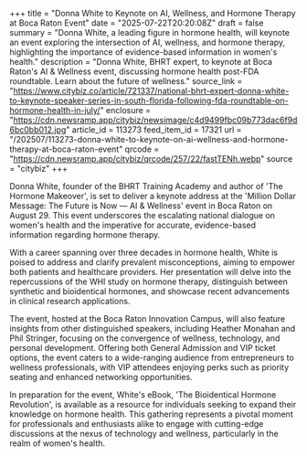 +++
title = "Donna White to Keynote on AI, Wellness, and Hormone Therapy at Boca Raton Event"
date = "2025-07-22T20:20:08Z"
draft = false
summary = "Donna White, a leading figure in hormone health, will keynote an event exploring the intersection of AI, wellness, and hormone therapy, highlighting the importance of evidence-based information in women's health."
description = "Donna White, BHRT expert, to keynote at Boca Raton's AI & Wellness event, discussing hormone health post-FDA roundtable. Learn about the future of wellness."
source_link = "https://www.citybiz.co/article/721337/national-bhrt-expert-donna-white-to-keynote-speaker-series-in-south-florida-following-fda-roundtable-on-hormone-health-in-july/"
enclosure = "https://cdn.newsramp.app/citybiz/newsimage/c4d9499fbc09b773dac6f9d6bc0bb012.jpg"
article_id = 113273
feed_item_id = 17321
url = "/202507/113273-donna-white-to-keynote-on-ai-wellness-and-hormone-therapy-at-boca-raton-event"
qrcode = "https://cdn.newsramp.app/citybiz/qrcode/257/22/fastTENh.webp"
source = "citybiz"
+++

<p>Donna White, founder of the BHRT Training Academy and author of 'The Hormone Makeover', is set to deliver a keynote address at the 'Million Dollar Message: The Future is Now — AI & Wellness' event in Boca Raton on August 29. This event underscores the escalating national dialogue on women's health and the imperative for accurate, evidence-based information regarding hormone therapy.</p><p>With a career spanning over three decades in hormone health, White is poised to address and clarify prevalent misconceptions, aiming to empower both patients and healthcare providers. Her presentation will delve into the repercussions of the WHI study on hormone therapy, distinguish between synthetic and bioidentical hormones, and showcase recent advancements in clinical research applications.</p><p>The event, hosted at the Boca Raton Innovation Campus, will also feature insights from other distinguished speakers, including Heather Monahan and Phil Stringer, focusing on the convergence of wellness, technology, and personal development. Offering both General Admission and VIP ticket options, the event caters to a wide-ranging audience from entrepreneurs to wellness professionals, with VIP attendees enjoying perks such as priority seating and enhanced networking opportunities.</p><p>In preparation for the event, White's eBook, 'The Bioidentical Hormone Revolution', is available as a resource for individuals seeking to expand their knowledge on hormone health. This gathering represents a pivotal moment for professionals and enthusiasts alike to engage with cutting-edge discussions at the nexus of technology and wellness, particularly in the realm of women's health.</p>
